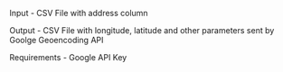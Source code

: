 Input - CSV File with address column

Output - CSV File with longitude, latitude and other parameters sent by Goolge Geoencoding API

Requirements - Google API Key
